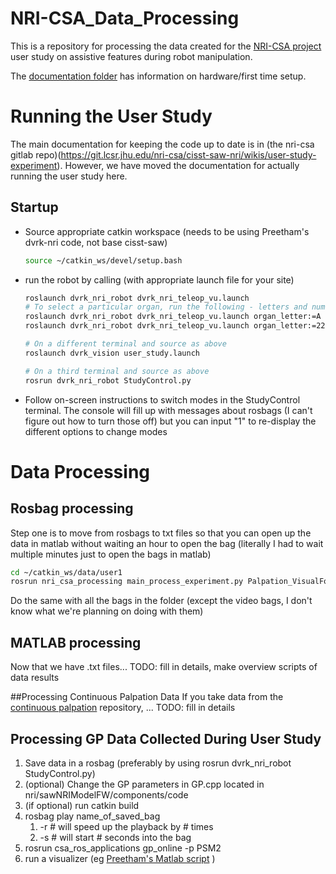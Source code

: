 # NRI-CSA_Data_Processing

This is a repository for processing the data created for the [NRI-CSA project](http://nri-csa.vuse.vanderbilt.edu/joomla/) user study on assistive features during robot manipulation.

The [documentation folder](https://github.com/rmyasin/NRI-CSA_Data_Processing/tree/master/documentation) has information on hardware/first time setup.

# Running the User Study
The main documentation for keeping the code up to date is in (the nri-csa gitlab repo)(https://git.lcsr.jhu.edu/nri-csa/cisst-saw-nri/wikis/user-study-experiment). However, we have moved the documentation for actually running the user study here.


## Startup

* Source appropriate catkin workspace (needs to be using Preetham's dvrk-nri code, not base cisst-saw)

   ```sh
   source ~/catkin_ws/devel/setup.bash
   ```
* run the robot by calling (with appropriate launch file for your site)

   ```sh
   roslaunch dvrk_nri_robot dvrk_nri_teleop_vu.launch
   # To select a particular organ, run the following - letters and numbers are both ok
   roslaunch dvrk_nri_robot dvrk_nri_teleop_vu.launch organ_letter:=A
   roslaunch dvrk_nri_robot dvrk_nri_teleop_vu.launch organ_letter:=22

   # On a different terminal and source as above
   roslaunch dvrk_vision user_study.launch

   # On a third terminal and source as above
   rosrun dvrk_nri_robot StudyControl.py
   ```

* Follow on-screen instructions to switch modes in the StudyControl terminal. The console will fill up with messages about rosbags (I can't figure out how to turn those off) but you can input "1" to re-display the different options to change modes


# Data Processing
## Rosbag processing
Step one is to move from rosbags to txt files so that you can open up the data in matlab without waiting an hour to open the bag (literally I had to wait multiple minutes just to open the bags in matlab)
  ```sh
  cd ~/catkin_ws/data/user1
  rosrun nri_csa_processing main_process_experiment.py Palpation_VisualForce_yyyy-mm-dd-hh-mm-ss_0.bag
  ```
  Do the same with all the bags in the folder (except the video bags, I don't know what we're planning on doing with them)

## MATLAB processing
Now that we have .txt files...
TODO: fill in details, make overview scripts of data results

##Processing Continuous Palpation Data
If you take data from the [continuous palpation](https://github.com/vu-arma-dev/continuous_palpation) repository, 
... TODO: fill in details


## Processing GP Data Collected During User Study
1) Save data in a rosbag (preferably by using rosrun dvrk_nri_robot StudyControl.py)
2) (optional) Change the GP parameters in GP.cpp located in nri/sawNRIModelFW/components/code
3) (if optional) run catkin build
4) rosbag play name_of_saved_bag
    1) -r # will speed up the playback by # times
    1) -s # will start # seconds into the bag
5) rosrun csa_ros_applications gp_online -p PSM2
5) run a visualizer (eg [Preetham's Matlab script](https://git.lcsr.jhu.edu/nri-csa/nri/blob/devel/sawNRIModelFW/matlab/ral_demo_online.m)  )
